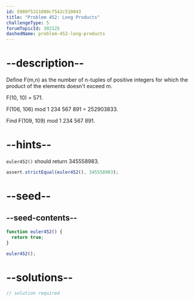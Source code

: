 ```yaml
---
id: 5900f5311000cf542c510043
title: "Problem 452: Long Products"
challengeType: 5
forumTopicId: 302125
dashedName: problem-452-long-products
---
```


# --description--

Define F(m,n) as the number of n-tuples of positive integers for which the product of the elements doesn't exceed m.

F(10, 10) = 571.

F(106, 106) mod 1 234 567 891 = 252903833.

Find F(109, 109) mod 1 234 567 891.

# --hints--

`euler452()` should return 345558983.

```js
assert.strictEqual(euler452(), 345558983);
```

# --seed--

## --seed-contents--

```js
function euler452() {
  return true;
}

euler452();
```

# --solutions--

```js
// solution required
```
